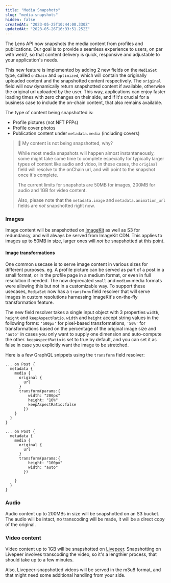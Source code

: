```yaml
---
title: "Media Snapshots"
slug: "media-snapshots"
hidden: false
createdAt: "2023-05-25T10:44:00.330Z"
updatedAt: "2023-05-26T16:33:51.252Z"
---
```

The Lens API now snapshots the media content from profiles and publications. Our goal is to provide a seamless experience to users, on par with web2, so that content delivery is quick, responsive and adjustable to your application's needs.

This new feature is implemented by adding 2 new fields on the `MediaSet` type, called `onChain` and `optimized`, which will contain the originally uploaded content and the snapshotted content respectively. The `original` field will now dynamically return snapshotted content if available, otherwise the original url uploaded by the user. This way, applications can enjoy faster loading times with zero changes on their side, and if it's crucial for a business case to include the on-chain content, that also remains available.

The type of content being snapshotted is:

- Profile pictures (not NFT PFPs)
- Profile cover photos
- Publication content under  `metadata.media` (including covers)

> 📘 My content is not being snapshotted, why?
> 
> While most media snapshots will happen almost instantaneously, some might take some time to complete especially for typically larger types of content like audio and video, in these cases, the `original` field will resolve to the onChain url, and will point to the snapshot once it's complete.
> 
> The current limits for snapshots are 50MB for images, 200MB for audio and 1GB for video content.
> 
> Also, please note that the `metadata.image` and `metadata.animation_url` fields are _not_ snapshotted right now.

### Images

Image content will be snapshotted on [ImageKit](https://imagekit.io) as well as S3 for redundancy, and will always be served from ImageKit CDN. This applies to images up to 50MB in size, larger ones will _not_ be snapshotted at this point.

#### Image transformations

One common usecase is to serve image content in various sizes for different purposes. eg. A profile picture can be served as part of a post in a small format, or in the profile page in a medium format, or even in full resolution if needed. The now deprecated `small` and `medium` media formats were allowing this but not in a customizable way. To support these usecases, `MediaSet` now has a `transform` field resolver that will serve images in custom resolutions harnessing ImageKit's on-the-fly transformation feature.

The new field resolver takes a single input object with 3 properties `width`, `height` and `keepAspectRatio`. `width` and `height` accept string values in the following forms: `'500px'` for pixel-based transformations, `'50%'` for transformations based on the percentage of the original image size and `'auto'` in cases you only want to supply one dimension and auto-compute the other. `keepAspectRatio` is set to true by default, and you can set it as false in case you explicitly want the image to be stretched.  

Here is a few GraphQL snippets using the `transform` field resolver:

```gql
... on Post {
  metadata {
    media {
      original {
        url
      }
      transform(params:{
          width: "200px"
          height: "10%"
          keepAspectRatio:false
        })
    }
  }
} 

```

```gql
... on Post {
  metadata {
    media {
      original {
        url
      }
      transform(params:{
          height: "100px"
          width: "auto"
        })
      
    }
  }
} 
```

### Audio

Audio content up to 200MBs in size will be snapshotted on an S3 bucket. The audio will be intact, no transcoding will be made, it will be a direct copy of the original. 

### Video content

Video content up to 1GB will be snapshotted on [Livepeer](https://livepeer.org). Snapshotting on Livepeer involves transcoding the video, so it's a lengthier process, that should take up to a few minutes. 

Also, Livepeer-snapshotted videos will be served in the m3u8 format, and that might need some additional handling from your side.